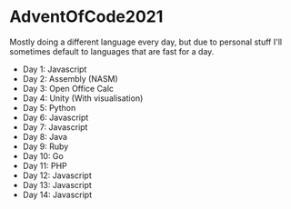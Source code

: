 # AdventOfCode2021
 
Mostly doing a different language every day, but due to personal stuff I'll sometimes default to languages that are fast for a day.

- Day  1: Javascript
- Day  2: Assembly (NASM)
- Day  3: Open Office Calc
- Day  4: Unity (With visualisation)
- Day  5: Python
- Day  6: Javascript
- Day  7: Javascript
- Day  8: Java
- Day  9: Ruby
- Day 10: Go
- Day 11: PHP
- Day 12: Javascript
- Day 13: Javascript
- Day 14: Javascript